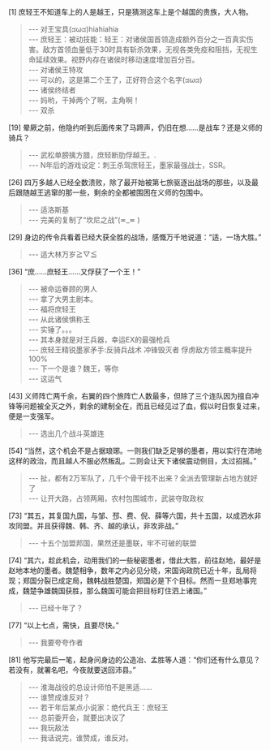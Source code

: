 
[1] 庶轻王不知道车上的人是越王，只是猜测这车上是个越国的贵族，大人物。
>--- 对王宝具(ಡωಡ)hiahiahia<br>
>--- 庶轻王：被动技能：轻王：对诸侯国首领造成额外百分之一百真实伤害。敌方首领血量低于30时具有斩杀效果，无视各类免疫和阻挡，无视生命延续效果。视野内存在诸侯时移动速度增加百分百。<br>
>--- 对诸侯王特攻<br>
>--- 可以的，这是第二个王了，正好符合这个名字(ಡωಡ)<br>
>--- 诸侯终结者<br>
>--- 妈哟，干掉两个了啊，主角啊！<br>
>--- 双杀<br>

[19] 晕厥之前，他隐约听到后面传来了马蹄声，仍旧在想……是战车？还是义师的骑兵？
>--- 武松单膀擒方腊，庶轻断肋俘越王。.<br>
>--- N年后的游戏设定：刺王杀驾庶轻王，墨家最强战士，SSR。<br>

[26] 四万多越人已经全数溃败，除了最开始被第七旅驱逐出战场的那些，以及最后跟随越王逃窜的那一些，剩余的全都被围困在义师的包围中。
>--- 适洛斯基<br>
>--- 完美的复制了“坎尼之战”(≖_≖ )<br>

[29] 身边的传令兵看着已经大获全胜的战场，感慨万千地说道：“适，一场大胜。”
>--- 适大林万岁≧▽≦<br>

[36] “庶……庶轻王……又俘获了一个王！”
>--- 被命运眷顾的男人<br>
>--- 拿了大男主剧本。<br>
>--- 福将庶轻王<br>
>--- 从此诸侯惧称王<br>
>--- 实锤了。。。<br>
>--- 其本身就是对王兵器，幸运EX的最强枪兵<br>
>--- 庶轻王精锐墨家矛手:反骑兵战术 冲锋毁灭者 俘虏敌方领主概率提升100%<br>
>--- 下一个是谁？魏王，等你<br>
>--- 这运气<br>

[43] 义师阵亡两千余，右翼的四个旅阵亡人数最多，但除了三个连队因为擅自冲锋等问题被全灭之外，剩余的建制全在，而且已经见过了血，假以时日恢复过来，便是一支强军。
>--- 选出几个战斗英雄连<br>

[54] “当然，这个机会不是占据琅琊。一则我们缺乏足够的墨者，用以实行在沛地这样的政治，而且越人不服必然叛乱。二则会让天下诸侯震动侧目，太过招摇。”
>--- 扯，都有2万军队了，几千个骨干找不出来？全派去管理新占地方就好了<br>
>--- 让开大路，占领两厢，农村包围城市，武装夺取政权<br>

[73] “其五，其复国九国，与邹、邳、费、倪、薛等六国，共十五国，以成泗水非攻同盟。并且获得魏、韩、齐、越的承认，非攻非战。”
>--- 十五个加盟邦国，果然还是墨联，牢不可破的联盟<br>

[74] “其六，趁此机会，动用我们的一些秘密墨者，借此大胜，前往赵地，最好是赵地本地的墨者。魏楚相争，数年之内必见分晓，宋国询政院已近十年，乱局将现；郑国分裂已成定局，魏韩战胜楚国，郑国必是下个目标。然而一旦郑地事完成，魏楚争雄魏国获胜，那么魏国可能会把目标盯住泗上诸国。”
>--- 已经十年了？<br>

[77] “以上七点，需快，且要尽快。”
>--- 我要夸夸作者<br>

[81] 他写完最后一笔，起身问身边的公造冶、孟胜等人道：“你们还有什么意见？若没有，就署名吧，今夜就要送回沛县。”
>--- 淮海战役的总设计师怕不是黑适……<br>
>--- 谁赞成谁反对？<br>
>--- 若干年后某点小说家：绝代兵王：庶轻王<br>
>--- 总前委开会，就要出决议了<br>
>--- 我玩敌法<br>
>--- 我话说完，谁赞成，谁反对。<br>
